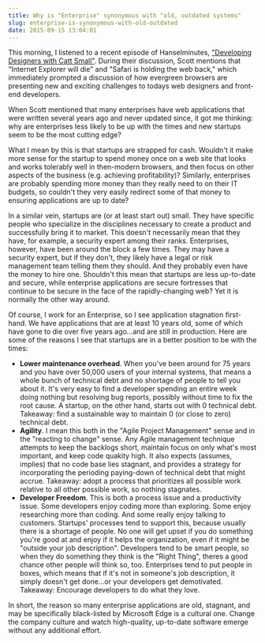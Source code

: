 ```yaml
---
title: Why is "Enterprise" synonymous with "old, outdated systems"
slug: enterprise-is-synonymous-with-old-outdated
date: 2015-09-15 13:04:01
---
```


<p>This morning, I listened to a recent episode of Hanselminutes,&nbsp;<a href="http://hanselminutes.com/491/developing-designers-with-catt-small">&quot;Developing Designers with Catt Small&quot;</a>. During their discussion, Scott mentions that &quot;Internet Explorer will die&quot; and &quot;Safari is holding the web back,&quot; which immediately prompted a discussion of how evergreen browsers are presenting new and exciting challenges to todays web designers and front-end developers.</p>

<p>When Scott mentioned that many enterprises have web applications that were written several years ago and never updated since, it got me thinking: why are enterprises less likely to be up with the times and new startups seem to be the most cutting edge?</p>

<p>What I mean by this is that startups are strapped for cash. Wouldn&#39;t it make more sense for the startup to spend money once on a web site that looks and works tolerably well in then-modern browsers, and then focus on other aspects of the business (e.g. achieving profitability)? Similarly, enterprises are probably spending more money than they really need to on their IT budgets, so couldn&#39;t they very easily redirect some of that money to ensuring applications are up to date?</p>

<p>In a similar vein, startups are (or at least start out) small. They have specific people who specialize in the disciplines necessary to create a product and successfully bring it to market. This doesn&#39;t necessarily mean that they have, for example, a security expert among their ranks. Enterprises, however, have been around the block a few times. They may have a security expert, but if they don&#39;t, they likely have a legal or risk management team telling them they should. And they probably even have the money to hire one. Shouldn&#39;t this mean that startups are less up-to-date and secure, while enterprise applications are secure fortresses that continue to be secure in the face of the rapidly-changing web? Yet it is normally the other way around.</p>

<p>Of course, I work for an Enterprise, so I see application stagnation first-hand. We have applications that are at least 10 years old, some of which have gone to die over five years ago...and are still in production. Here are some of the reasons I see that startups are in a better position to be with the times:</p>

<ul>
        <li><strong>Lower maintenance overhead</strong>. When you&#39;ve been around for 75 years and you have over 50,000 users of your internal systems, that means a whole bunch of technical debt and no shortage of people to tell you about it. It&#39;s very easy to find a developer spending an entire week doing nothing but resolving bug reports, possibly without time to fix the root cause. A startup, on the other hand, starts out with 0 technical debt. Takeaway: find a sustainable way to maintain 0 (or close to zero) technical debt.</li>
        <li><strong>Agility</strong>.&nbsp;I mean this both in the &quot;Agile Project Management&quot; sense and in the &quot;reacting to change&quot; sense. Any Agile management technique attempts to keep&nbsp;the backlogs short, maintain focus on only what&#39;s most important, and keep code quakity high. It also expects (assumes, implies) that no code base lies stagnant, and provides a strategy for incorporating the perioding paying-down of technical debt that might accrue. Takeaway: adopt a process that prioritizes all possible work relative to all other possible work, so nothing stagnates.</li>
        <li><strong>Developer Freedom</strong>. This is both a process issue and a productivity issue. Some developers enjoy coding more than exploring. Some enjoy researching more than coding. And some really enjoy talking to customers. Startups&#39; processes tend to support this, because usually there is a shortage of people. No one will get upset if you do something you&#39;re good at and enjoy if it helps the organization, even if it might be &quot;outside your job description&quot;. Developers tend to be smart people, so when they do something they think is the &quot;Right Thing&quot;, theres a good chance other people will think so, too.&nbsp;Enterprises tend to put people in boxes, which means that if it&#39;s not in someone&#39;s job description, it simply doesn&#39;t get done...or your developers get demotivated. Takeaway:&nbsp;Encourage developers to do what they love.</li>
</ul>

<p>In short, the reason so many enterprise applications are old, stagnant, and may be specifically black-listed by Microsoft Edge is a cultural one. Change the company culture and watch high-quality, up-to-date software emerge without any additional effort.</p>
